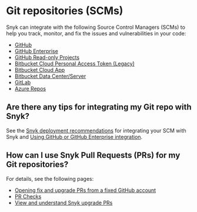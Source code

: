 # Git repositories (SCMs)

Snyk can integrate with the following Source Control Managers (SCMs) to help you track, monitor, and fix the issues and vulnerabilities in your code:

* [GitHub](github-integration.md)
* [GitHub Enterprise](github-enterprise-integration.md)
* [GitHub Read-only Projects](github-read-only-projects.md)
* [Bitbucket Cloud Personal Access Token (Legacy)](bitbucket-cloud-legacy-integration.md)
* [Bitbucket Cloud App](bitbucket-cloud-app-integration.md)
* [Bitbucket Data Center/Server](bitbucket-data-center-server-integration.md)
* [GitLab](gitlab-integration.md)
* [Azure Repos](azure-repositories-tfs-integration.md)

## Are there any tips for integrating my Git repo with Snyk?

See the [Snyk deployment recommendations](introduction-to-git-repository-integrations/snyk-scm-integration-good-practices.md) for integrating your SCM with Snyk and [Using GitHub or GitHub Enterprise integration](using-github-or-github-enterprise-integration.md).

## How can I use Snyk Pull Requests (PRs) for my Git repositories?

For details, see the following pages:

* [Opening fix and upgrade PRs from a fixed GitHub account](introduction-to-git-repository-integrations/opening-fix-and-upgrade-pull-requests-from-a-fixed-github-account.md)
* [PR Checks](../../scan-application-code/run-pr-checks/)
* [View and understand Snyk upgrade PRs](introduction-to-git-repository-integrations/view-and-understand-snyk-upgrade-pull-requests.md)
